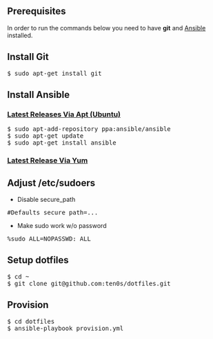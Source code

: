 ## Prerequisites

In order to run the commands below you need to have **git** and [Ansible](http://www.ansible.com) installed.

## Install Git

<pre>
$ sudo apt-get install git
</pre>

## Install Ansible

### [Latest Releases Via Apt (Ubuntu)](http://docs.ansible.com/ansible/intro_installation.html#latest-releases-via-apt-ubuntu)

<pre>
$ sudo apt-add-repository ppa:ansible/ansible
$ sudo apt-get update
$ sudo apt-get install ansible
</pre>

### [Latest Release Via Yum](http://docs.ansible.com/ansible/intro_installation.html#latest-release-via-yum)

## Adjust /etc/sudoers

- Disable secure_path

<pre>
#Defaults secure_path=...
</pre>

- Make sudo work w/o password

<pre>
%sudo ALL=NOPASSWD: ALL
</pre>

## Setup dotfiles

<pre>
$ cd ~
$ git clone git@github.com:ten0s/dotfiles.git
</pre>

## Provision

<pre>
$ cd dotfiles
$ ansible-playbook provision.yml
</pre>
